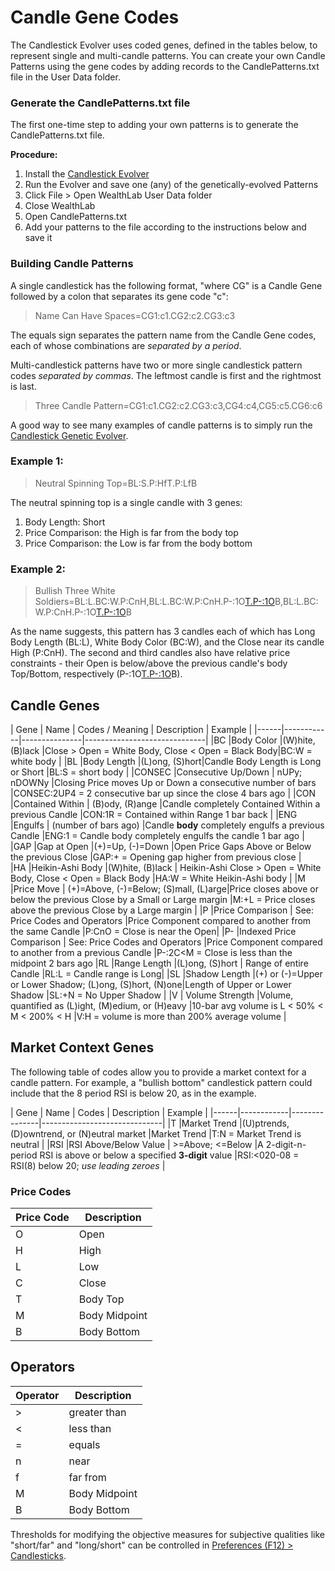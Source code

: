 ﻿# Candle Gene Codes
The Candlestick Evolver uses coded genes, defined in the tables below, to represent single and multi-candle patterns. You can create your own Candle Patterns using the gene codes by adding records to the CandlePatterns.txt file in the User Data folder.

### Generate the CandlePatterns.txt file
The first one-time step to adding your own patterns is to generate the CandlePatterns.txt file.

**Procedure:**  
1. Install the [Candlestick Evolver](extension:Candlesticks)
2. Run the Evolver and save one (any) of the genetically-evolved Patterns
3. Click File > Open WealthLab User Data folder
4. Close WealthLab
5. Open CandlePatterns.txt
6. Add your patterns to the  file according to the instructions below and save it

### Building Candle Patterns
A single candlestick has the following format, "where CG" is a Candle Gene followed by a colon that separates its gene code "c":
> Name Can Have Spaces=CG1:c1.CG2:c2.CG3:c3

The equals sign separates the pattern name from the Candle Gene codes, each of whose combinations are *separated by a period*.

Multi-candlestick patterns have two or more single candlestick pattern codes *separated by commas*. The leftmost candle is first and the rightmost is last. 

> Three Candle Pattern=CG1:c1.CG2:c2.CG3:c3,CG4:c4,CG5:c5.CG6:c6

A good way to see many examples of candle patterns is to simply run the [Candlestick Genetic Evolver](extension:Candlesticks). 

### Example 1:  
> Neutral Spinning Top=BL:S.P:HfT.P:LfB  

The neutral spinning top is a single candle with 3 genes: 
1. Body Length: Short
2. Price Comparison: the High is far from the body top
3. Price Comparison: the Low is far from the body bottom

### Example 2: 
> Bullish Three White Soldiers=BL:L.BC:W.P:CnH,BL:L.BC:W.P:CnH.P-:1O<T.P-:1O>B,BL:L.BC:W.P:CnH.P-:1O<T.P-:1O>B  

As the name suggests, this pattern has 3 candles each of which has Long Body Length (BL:L), White Body Color (BC:W), and the Close near its candle High (P:CnH). The second and third candles also have relative price constraints - their Open is below/above the previous candle's body Top/Bottom, respectively (P-:1O<T.P-:1O>B).


## Candle Genes
| Gene | Name     | Codes / Meaning | Description | Example | 
|------|------------|---------------|------------------------------|
|BC |Body Color |(W)hite, (B)lack |Close > Open = White Body, Close < Open = Black Body|BC:W = white body |
|BL |Body Length |(L)ong, (S)hort|Candle Body Length is Long or Short |BL:S = short body |
|CONSEC |Consecutive Up/Down | nUPy; nDOWNy |Closing Price moves Up or Down a consecutive number of bars |CONSEC:2UP4 = 2 consecutive bar up since the close 4 bars ago |
|CON |Contained Within | (B)ody, (R)ange |Candle completely Contained Within a previous Candle |CON:1R = Contained within Range 1 bar back |
|ENG |Engulfs | (number of bars ago) |Candle **body** completely engulfs a previous Candle |ENG:1 = Candle body completely engulfs the candle 1 bar ago |  
|GAP |Gap at Open |(+)=Up, (-)=Down |Open Price Gaps Above or Below the previous Close |GAP:+ = Opening gap higher from previous close |  
|HA |Heikin-Ashi Body |(W)hite, (B)lack | Heikin-Ashi Close > Open = White Body, Close < Open = Black Body |HA:W = White Heikin-Ashi body |
|M |Price Move | (+)=Above, (-)=Below; (S)mall, (L)arge|Price closes above or below the previous Close by a Small or Large margin |M:+L = Price closes above the previous Close by a Large margin |
|P |Price Comparison | See: Price Codes and Operators |Price Component compared to another from the same Candle |P:CnO = Close is near the Open|
|P- |Indexed Price Comparison | See: Price Codes and Operators |Price Component compared to another from a previous Candle |P-:2C<M = Close is less than the midpoint 2 bars ago
|RL |Range Length |(L)ong, (S)hort | Range of entire Candle |RL:L = Candle range is Long|
|SL |Shadow Length |(+) or (-)=Upper or Lower Shadow; (L)ong, (S)hort, (N)one|Length of Upper or Lower Shadow |SL:+N = No Upper Shadow |
|V | Volume Strength |Volume, quantified as (L)ight, (M)edium, or (H)eavy |10-bar avg volume is L < 50% < M < 200% < H |V:H = volume is more than 200% average volume |  


## Market Context Genes 
The following table of codes allow you to provide a market context for a candle pattern. For example, a "bullish bottom" candlestick pattern could include that the 8 period RSI is below 20, as in the example. 

| Gene | Name     | Codes | Description | Example |
|------|------------|---------------|------------------------------|
|T |Market Trend  |(U)ptrends, (D)owntrend, or (N)eutral market |Market Trend   |T:N = Market Trend is neutral |
|RSI |RSI Above/Below Value | >=Above; <=Below |A 2-digit-n-period RSI is above or below a specified **3-digit** value |RSI:<020-08 = RSI(8) below 20; *use leading zeroes* |  


### Price Codes
| Price Code | Description |
|--|--|
| O | Open |
| H | High|
| L | Low |
| C | Close |
| T | Body Top |
| M | Body Midpoint |
| B | Body Bottom |  


## Operators 
| Operator | Description |
|--|--|
| > | greater than|
| < | less than |
| = | equals |
| n | near |
| f | far from |
| M | Body Midpoint |
| B | Body Bottom |

Thresholds for modifying the objective measures for subjective qualities like "short/far" and "long/short" can be controlled in [Preferences (F12) > Candlesticks](CandlestickPreferences). 
